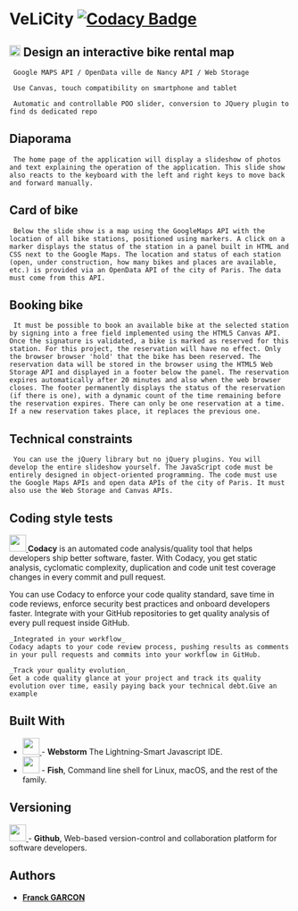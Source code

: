 # VeLiCity [![Codacy Badge](https://api.codacy.com/project/badge/Grade/82ae76253256496cb03ed0cceafeeec5)](https://app.codacy.com/app/Franckeddy/VeLiCity?utm_source=github.com&utm_medium=referral&utm_content=Franckeddy/VeLiCity&utm_campaign=Badge_Grade_Dashboard)

## <img src='https://raw.github.com/voodootikigod/logo.js/master/specific-uses/badge_js-strict.png' width='20' /> Design an interactive bike rental map

     Google MAPS API / OpenData ville de Nancy API / Web Storage 

     Use Canvas, touch compatibility on smartphone and tablet 

     Automatic and controllable POO slider, conversion to JQuery plugin to find ds dedicated repo 

## Diaporama

     The home page of the application will display a slideshow of photos and text explaining the operation of the application. This slide show also reacts to the keyboard with the left and right keys to move back and forward manually.

## Card of bike 

     Below the slide show is a map using the GoogleMaps API with the location of all bike stations, positioned using markers. A click on a marker displays the status of the station in a panel built in HTML and CSS next to the Google Maps. The location and status of each station (open, under construction, how many bikes and places are available, etc.) is provided via an OpenData API of the city of Paris. The data must come from this API.

## Booking bike 

     It must be possible to book an available bike at the selected station by signing into a free field implemented using the HTML5 Canvas API. Once the signature is validated, a bike is marked as reserved for this station. For this project, the reservation will have no effect. Only the browser browser 'hold' that the bike has been reserved. The reservation data will be stored in the browser using the HTML5 Web Storage API and displayed in a footer below the panel. The reservation expires automatically after 20 minutes and also when the web browser closes. The footer permanently displays the status of the reservation (if there is one), with a dynamic count of the time remaining before the reservation expires. There can only be one reservation at a time. If a new reservation takes place, it replaces the previous one.

## Technical constraints 

     You can use the jQuery library but no jQuery plugins. You will develop the entire slideshow yourself. The JavaScript code must be entirely designed in object-oriented programming. The code must use the Google Maps APIs and open data APIs of the city of Paris. It must also use the Web Storage and Canvas APIs. 

## Coding style tests 

**[<img src='https://avatars1.githubusercontent.com/u/1834093?s=200&v=4' width='30'/>
](https://app.codacy.com/)** 
**Codacy** is an automated code analysis/quality tool that helps developers ship better software, faster. With Codacy, you get static analysis, cyclomatic complexity, duplication and code unit test coverage changes in every commit and pull request.

You can use Codacy to enforce your code quality standard, save time in code reviews, enforce security best practices and onboard developers faster. Integrate with your GitHub repositories to get quality analysis of every pull request inside GitHub.

```
_Integrated in your workflow_
Codacy adapts to your code review process, pushing results as comments in your pull requests and commits into your workflow in GitHub.

_Track your quality evolution_
Get a code quality glance at your project and track its quality evolution over time, easily paying back your technical debt.Give an example
```
## Built With
* [<img src='https://i1.wp.com/crackedtool.info/wp-content/uploads/2018/12/webstorm_logo_300x300.png?fit=300%2C300' width='30' />
](https://www.jetbrains.com/webstorm/) - **Webstorm** The Lightning-Smart Javascript IDE.
* [<img src='https://upload.wikimedia.org/wikipedia/commons/0/03/Fish_shell_logo_ascii.png' width='30' />](https://fishshell.com/) - **Fish**, Command line shell for Linux, macOS, and the rest of the family. 
## Versioning
[<img src='https://upload.wikimedia.org/wikipedia/commons/thumb/9/91/Octicons-mark-github.svg/1200px-Octicons-mark-github.svg.png' width='30' />
](https://github.com/) - **Github**, Web-based version-control and collaboration platform for software developers.

## Authors

* [**Franck GARCON**](https://github.com/Franckeddy)
